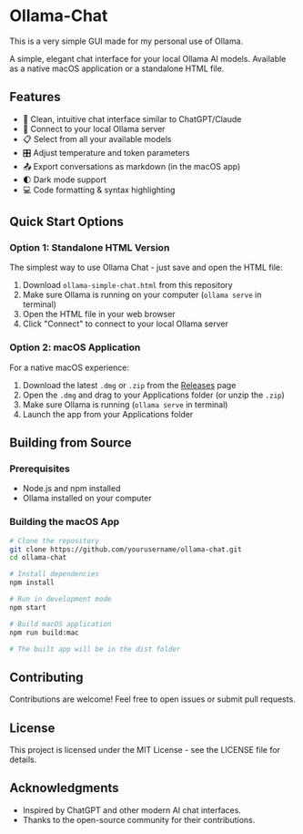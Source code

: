 # Ollama-Chat
This is a very simple GUI made for my personal use of Ollama.

A simple, elegant chat interface for your local Ollama AI models. Available as a native macOS application or a standalone HTML file.

## Features

- 💬 Clean, intuitive chat interface similar to ChatGPT/Claude
- 🤖 Connect to your local Ollama server
- 📋 Select from all your available models
- 🎛️ Adjust temperature and token parameters
- 📤 Export conversations as markdown (in the macOS app)
- 🌓 Dark mode support
- 💻 Code formatting & syntax highlighting

## Quick Start Options

### Option 1: Standalone HTML Version

The simplest way to use Ollama Chat - just save and open the HTML file:

1. Download `ollama-simple-chat.html` from this repository
2. Make sure Ollama is running on your computer (`ollama serve` in terminal)
3. Open the HTML file in your web browser
4. Click "Connect" to connect to your local Ollama server

### Option 2: macOS Application

For a native macOS experience:

1. Download the latest `.dmg` or `.zip` from the [Releases](https://github.com/yourusername/ollama-chat/releases) page
2. Open the `.dmg` and drag to your Applications folder (or unzip the `.zip`)
3. Make sure Ollama is running (`ollama serve` in terminal)
4. Launch the app from your Applications folder

## Building from Source

### Prerequisites

- Node.js and npm installed
- Ollama installed on your computer

### Building the macOS App

```bash
# Clone the repository
git clone https://github.com/yourusername/ollama-chat.git
cd ollama-chat

# Install dependencies
npm install

# Run in development mode
npm start

# Build macOS application
npm run build:mac

# The built app will be in the dist folder
```

## Contributing

Contributions are welcome! Feel free to open issues or submit pull requests.

## License

This project is licensed under the MIT License - see the LICENSE file for details.

## Acknowledgments

- Inspired by ChatGPT and other modern AI chat interfaces.
- Thanks to the open-source community for their contributions.

